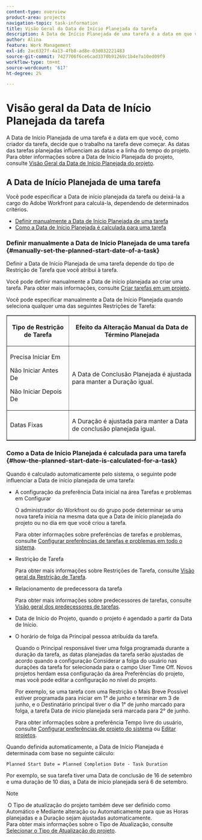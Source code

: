 ```yaml
---
content-type: overview
product-area: projects
navigation-topic: task-information
title: Visão Geral da Data de Início Planejada da tarefa
description: A Data de Início Planejada de uma tarefa é a data em que você, como criador da tarefa, decide que o trabalho na tarefa deve começar. As datas das tarefas planejadas influenciam as datas e a linha do tempo do projeto. Para obter informações sobre a Data Inicial Planejada do projeto, consulte Visão Geral da Data Inicial Planejada do projeto.
author: Alina
feature: Work Management
exl-id: 2ac6327f-4a13-4fb8-ad8e-03d032221483
source-git-commit: 7427706f6ce6cad3370b91269c1b4e7a10ed09f9
workflow-type: tm+mt
source-wordcount: '617'
ht-degree: 2%

---
```


# Visão geral da Data de Início Planejada da tarefa

<!-- Audited: 6/2025 -->

A Data de Início Planejada de uma tarefa é a data em que você, como criador da tarefa, decide que o trabalho na tarefa deve começar. As datas das tarefas planejadas influenciam as datas e a linha do tempo do projeto. Para obter informações sobre a Data de Início Planejada do projeto, consulte [Visão Geral da Data de Início Planejada do projeto](../../../manage-work/projects/planning-a-project/project-planned-start-date.md).

## A Data de Início Planejada de uma tarefa

Você pode especificar a Data de início planejada da tarefa ou deixá-la a cargo do Adobe Workfront para calculá-la, dependendo de determinados critérios. 

* [Definir manualmente a Data de Início Planejada de uma tarefa](#manually-set-the-planned-start-date-of-a-task)
* [Como a Data de Início Planejada é calculada para uma tarefa](#how-the-planned-start-date-is-calculated-for-a-task)

### Definir manualmente a Data de Início Planejada de uma tarefa {#manually-set-the-planned-start-date-of-a-task}

Definir a Data de Início Planejada de uma tarefa depende do tipo de Restrição de Tarefa que você atribui à tarefa. 

Você pode definir manualmente a Data de início planejada ao criar uma tarefa. Para obter mais informações, consulte [Criar tarefas em um projeto](../../../manage-work/tasks/create-tasks/create-tasks-in-project.md).

Você pode especificar manualmente a Data de Início Planejada quando seleciona qualquer uma das seguintes Restrições de Tarefa: 

<table border="1" cellspacing="15" cellpadding="1"> 
 <col> 
 <col> 
 <thead> 
  <tr> 
   <th> <p><strong>Tipo de Restrição de Tarefa</strong> </p> </th> 
   <th> <p><strong>Efeito da Alteração Manual da Data de Término Planejada</strong> </p> </th> 
  </tr> 
 </thead> 
 <tbody> 
  <tr> 
   <td> <p>Precisa Iniciar Em</p> <p>Não Iniciar Antes De</p> <p>Não Iniciar Depois De</p> </td> 
   <td> <p><span class="s1">A Data de Conclusão Planejada é ajustada para manter a Duração igual.</span> </p> </td> 
  </tr> 
  <tr> 
   <td> <p>Datas Fixas</p> </td> 
   <td> <p>A Duração é ajustada para manter a Data de conclusão planejada igual.</p> </td> 
  </tr> 
 </tbody> 
</table>

### Como a Data de Início Planejada é calculada para uma tarefa {#how-the-planned-start-date-is-calculated-for-a-task}

Quando é calculado automaticamente pelo sistema, o seguinte pode influenciar a Data de início planejada de uma tarefa:

* A configuração da preferência Data inicial na área Tarefas e problemas em Configurar

  O administrador do Workfront ou do grupo pode determinar se uma nova tarefa inicia na mesma data que a Data de início planejada do projeto ou no dia em que você criou a tarefa.

  Para obter informações sobre preferências de tarefas e problemas, consulte [Configurar preferências de tarefas e problemas em todo o sistema](../../../administration-and-setup/set-up-workfront/configure-system-defaults/set-task-issue-preferences.md).

* Restrição de Tarefa

  Para obter mais informações sobre Restrições de Tarefa, consulte [Visão geral da Restrição de Tarefa](../../../manage-work/tasks/task-constraints/task-constraint-overview.md).

* Relacionamento de predecessora da tarefa

  Para obter mais informações sobre predecessores de tarefas, consulte [Visão geral dos predecessores de tarefas](../../../manage-work/tasks/use-prdcssrs/predecessors-overview.md).

* Data de Início do Projeto, quando o projeto é agendado a partir da Data de Início.
* O horário de folga da Principal pessoa atribuída da tarefa.

  Quando o Principal responsável tiver uma folga programada durante a duração da tarefa, as datas planejadas da tarefa serão ajustadas de acordo quando a configuração Considerar a folga do usuário nas durações da tarefa for selecionada para o campo User Time Off. Novos projetos herdam essa configuração da área Preferências do projeto, mas você pode editar a configuração no nível do projeto.

  Por exemplo, se uma tarefa com uma Restrição o Mais Breve Possível estiver programada para iniciar em 1° de junho e terminar em 3 de junho, e o Destinatário principal tiver o dia 1° de junho marcado para folga, a tarefa Data de início planejada será marcada para 2° de junho.

  Para obter informações sobre a preferência Tempo livre do usuário, consulte [Configurar preferências de projeto do sistema](../../../administration-and-setup/set-up-workfront/configure-system-defaults/set-project-preferences.md) ou [Editar projetos](../../../manage-work/projects/manage-projects/edit-projects.md).

Quando definida automaticamente, a Data de Início Planejada é determinada com base no seguinte cálculo: 

```
Planned Start Date = Planned Completion Date - Task Duration
```

Por exemplo, se sua tarefa tiver uma Data de conclusão de 16 de setembro e uma duração de 10 dias, a Data de início planejada será 6 de setembro.

>[!NOTE]
>
> O Tipo de atualização do projeto também deve ser definido como Automático e Mediante alteração ou Automaticamente para que as Horas planejadas e a Duração sejam ajustadas automaticamente.\
>Para obter mais informações sobre o Tipo de Atualização, consulte [Selecionar o Tipo de Atualização do projeto](../../../manage-work/projects/manage-projects/select-project-update-type.md).
